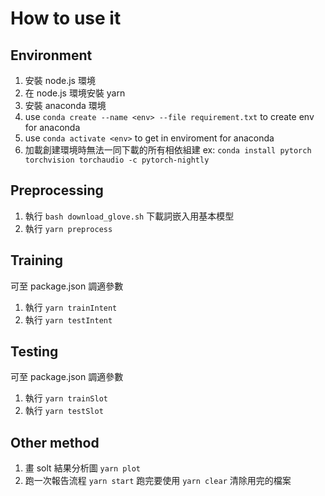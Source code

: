 # How to use it

## Environment

1. 安裝 node.js 環境
2. 在 node.js 環境安裝 yarn
3. 安裝 anaconda 環境
4. use `conda create --name <env> --file requirement.txt` to create env for anaconda
5. use `conda activate <env>` to get in enviroment for anaconda
6. 加載創建環境時無法一同下載的所有相依組建
   ex: `conda install pytorch torchvision torchaudio -c pytorch-nightly`

## Preprocessing

1. 執行 `bash download_glove.sh` 下載詞嵌入用基本模型
2. 執行 `yarn preprocess`

## Training

可至 package.json 調適參數

1. 執行 `yarn trainIntent`
1. 執行 `yarn testIntent`

## Testing

可至 package.json 調適參數

1. 執行 `yarn trainSlot`
2. 執行 `yarn testSlot`

## Other method

1. 畫 solt 結果分析圖 `yarn plot`
2. 跑一次報告流程 `yarn start`
   跑完要使用 `yarn clear` 清除用完的檔案
